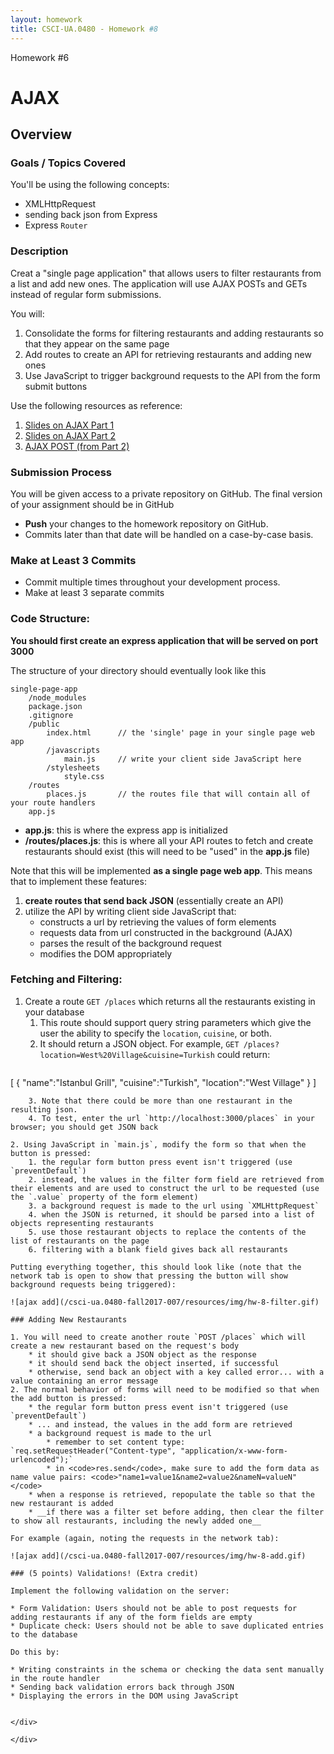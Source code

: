 ```yaml
---
layout: homework
title: CSCI-UA.0480 - Homework #8
---
```

<div class="panel panel-default">
	<div class="panel-heading">Homework #6</div>
	<div class="panel-body" markdown="block">

# AJAX

## Overview

### Goals / Topics Covered

You'll be using the following concepts:

* XMLHttpRequest
* sending back json from Express
* Express `Router`

### Description

Creat a "single page application" that allows users to filter restaurants from a list and add new ones. The application will use AJAX POSTs and GETs instead of regular form submissions.

You will:

1. Consolidate the forms for filtering restaurants and adding restaurants so that they appear on the same page
2. Add routes to create an API for retrieving restaurants and adding new ones
3. Use JavaScript to trigger background requests to the API from the form submit buttons

Use the following resources as reference:

1. [Slides on AJAX Part 1](../slides/20/ajax.html)
2. [Slides on AJAX Part 2](../slides/21/ajax-express.html)
3. [AJAX POST (from Part 2)](../slides/21/ajax-express.html#/47)

### Submission Process

You will be given access to a private repository on GitHub.  The final version of your assignment should be in GitHub

* __Push__ your changes to the homework repository on GitHub.
* Commits later than that date will be handled on a case-by-case basis.

### Make at Least 3 Commits

* Commit multiple times throughout your development process.
* Make at least 3 separate commits

### Code Structure:

__You should first create an express application that will be served on port 3000__

The structure of your directory should eventually look like this

```
single-page-app
    /node_modules
    package.json        
    .gitignore
    /public
        index.html      // the 'single' page in your single page web app
        /javascripts
            main.js     // write your client side JavaScript here
        /stylesheets
            style.css   
    /routes
        places.js       // the routes file that will contain all of your route handlers
    app.js
```

* __app.js__:  this is where the express app is initialized
* __/routes/places.js__: this is where all your API routes to fetch and create restaurants should exist (this will need to be "used" in the __app.js__ file)

Note that this will be implemented __as a single page web app__. This means that to implement these features:

1. __create routes that send back JSON__ (essentially create an API)
2. utilize the API by writing client side JavaScript that:
    * constructs a url by retrieving the values of form elements
    * requests data from url constructed in the background (AJAX)
    * parses the result of the background request
    * modifies the DOM appropriately

### Fetching and Filtering:

1. Create a route `GET /places` which returns all the restaurants existing in your database
    1. This route should support query string parameters which give the user the ability to specify the `location`, `cuisine`, or both.
    2. It should return a JSON object. For example, `GET /places?location=West%20Village&cuisine=Turkish`
could return:
        ```
[
  {
    "name":"Istanbul Grill",
    "cuisine":"Turkish",
    "location":"West Village"
  }
]
```
    3. Note that there could be more than one restaurant in the resulting json.
    4. To test, enter the url `http://localhost:3000/places` in your browser; you should get JSON back

2. Using JavaScript in `main.js`, modify the form so that when the button is pressed:
    1. the regular form button press event isn't triggered (use `preventDefault`)
    2. instead, the values in the filter form field are retrieved from their elements and are used to construct the url to be requested (use the `.value` property of the form element)
    3. a background request is made to the url using `XMLHttpRequest`
    4. when the JSON is returned, it should be parsed into a list of objects representing restaurants
    5. use those restaurant objects to replace the contents of the list of restaurants on the page
    6. filtering with a blank field gives back all restaurants

Putting everything together, this should look like (note that the network tab is open to show that pressing the button will show background requests being triggered):

![ajax add](/csci-ua.0480-fall2017-007/resources/img/hw-8-filter.gif)

### Adding New Restaurants

1. You will need to create another route `POST /places` which will create a new restaurant based on the request's body
    * it should give back a JSON object as the response
    * it should send back the object inserted, if successful
    * otherwise, send back an object with a key called error... with a value containing an error message
2. The normal behavior of forms will need to be modified so that when the add button is pressed:
    * the regular form button press event isn't triggered (use `preventDefault`)
    * ... and instead, the values in the add form are retrieved
    * a background request is made to the url
        * remember to set content type: `req.setRequestHeader("Content-type", "application/x-www-form-urlencoded");`
        * in <code>res.send</code>, make sure to add the form data as name value pairs: <code>"name1=value1&name2=value2&nameN=valueN"</code>
    * when a response is retrieved, repopulate the table so that the new restaurant is added
    * __if there was a filter set before adding, then clear the filter to show all restaurants, including the newly added one__

For example (again, noting the requests in the network tab):

![ajax add](/csci-ua.0480-fall2017-007/resources/img/hw-8-add.gif)

### (5 points) Validations! (Extra credit)

Implement the following validation on the server: 

* Form Validation: Users should not be able to post requests for adding restaurants if any of the form fields are empty
* Duplicate check: Users should not be able to save duplicated entries to the database

Do this by:

* Writing constraints in the schema or checking the data sent manually in the route handler
* Sending back validation errors back through JSON 
* Displaying the errors in the DOM using JavaScript


</div>

</div>

